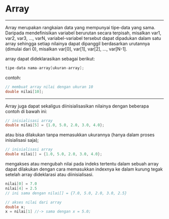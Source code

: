 # Array
---
Array merupakan rangkaian data yang mempunyai tipe-data yang sama. Daripada mendefinisikan variabel berurutan secara terpisah, misalkan var1, var2, var3, ..., varN, variabel-variabel tersebut dapat dipadukan dalam satu array sehingga setiap nilainya dapat dipanggil berdasarkan urutannya (dimulai dari 0), misalkan var\[0\], var\[1\], var\[2\], ..., var\[N-1\].

array dapat dideklarasikan sebagai berikut:

```c++
tipe-data nama-array[ukuran-array];
```

contoh:

```c++
// membuat array nilai dengan ukuran 10
double nilai[10];
```

---
Array juga dapat sekaligus diinisialisasikan nilainya dengan beberapa contoh di bawah ini:

```c++
// inisialisasi array
double nilai[5] = {1.0, 5.0, 2.0, 3.0, 4.0};
```

atau bisa dilakukan tanpa memasukkan ukurannya (hanya dalam proses inisialisasi saja);

```c++
// inisialisasi array
double nilai[] = {1.0, 5.0, 2.0, 3.0, 4.0};
```

mengakses atau mengubah nilai pada indeks tertentu dalam sebuah array dapat dilakukan dengan cara memasukkan indexnya ke dalam kurung tegak setelah array dideklarasi atau diinisialisasi.

```c++
nilai[0] = 7.0
nilai[4] = 2.5
// ini sama dengan nilai[] = {7.0, 5.0, 2.0, 3.0, 2.5}

// akses nilai dari array
double x;
x = nilai[1] //-> sama dengan x = 5.0;
```

